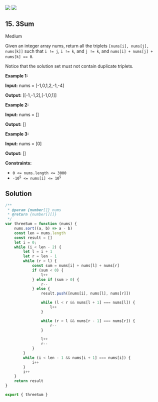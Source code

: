 [![](https://img.shields.io/github/stars/javadev/LeetCode-in-All?label=Stars&style=flat-square)](https://github.com/javadev/LeetCode-in-All)
[![](https://img.shields.io/github/forks/javadev/LeetCode-in-All?label=Fork%20me%20on%20GitHub%20&style=flat-square)](https://github.com/javadev/LeetCode-in-All/fork)

## 15\. 3Sum

Medium

Given an integer array nums, return all the triplets `[nums[i], nums[j], nums[k]]` such that `i != j`, `i != k`, and `j != k`, and `nums[i] + nums[j] + nums[k] == 0`.

Notice that the solution set must not contain duplicate triplets.

**Example 1:**

**Input:** nums = [-1,0,1,2,-1,-4]

**Output:** [[-1,-1,2],[-1,0,1]] 

**Example 2:**

**Input:** nums = []

**Output:** [] 

**Example 3:**

**Input:** nums = [0]

**Output:** [] 

**Constraints:**

*   `0 <= nums.length <= 3000`
*   <code>-10<sup>5</sup> <= nums[i] <= 10<sup>5</sup></code>

## Solution

```javascript
/**
 * @param {number[]} nums
 * @return {number[][]}
 */
var threeSum = function (nums) {
    nums.sort((a, b) => a - b)
    const len = nums.length
    const result = []
    let i = 0;
    while (i < len - 2) {
        let l = i + 1
        let r = len - 1
        while (r > l) {
            const sum = nums[i] + nums[l] + nums[r]
            if (sum < 0) {
                l++
            } else if (sum > 0) {
                r--
            } else {
                result.push([nums[i], nums[l], nums[r]])

                while (l < r && nums[l + 1] === nums[l]) {
                    l++
                }

                while (r > l && nums[r - 1] === nums[r]) {
                    r--
                }

                l++
                r--
            }
        }
        while (i < len - 1 && nums[i + 1] === nums[i]) {
            i++
        }
        i++
    }
    return result
}

export { threeSum }
```